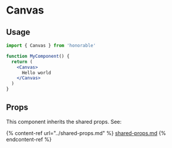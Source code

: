 # Canvas

## Usage

```jsx
import { Canvas } from 'honorable'

function MyComponent() {
  return (
    <Canvas>
      Hello world
    </Canvas>
  )
}
```

## Props

This component inherits the shared props. See:

{% content-ref url="../shared-props.md" %}
[shared-props.md](../shared-props.md)
{% endcontent-ref %}

